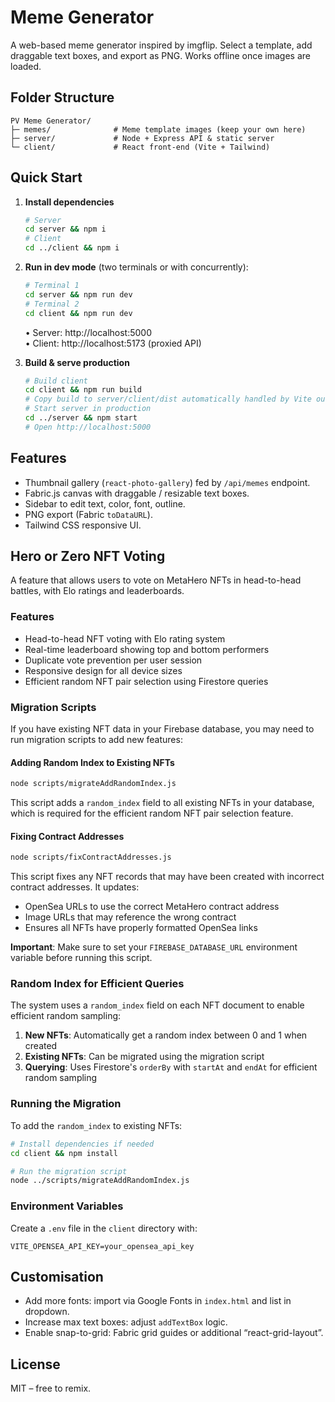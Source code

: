 # Meme Generator

A web-based meme generator inspired by imgflip. Select a template, add draggable text boxes, and export as PNG. Works offline once images are loaded.

## Folder Structure
```
PV Meme Generator/
├─ memes/              # Meme template images (keep your own here)
├─ server/             # Node + Express API & static server
└─ client/             # React front-end (Vite + Tailwind)
```

## Quick Start
1. **Install dependencies**
   ```bash
   # Server
   cd server && npm i
   # Client
   cd ../client && npm i
   ```
2. **Run in dev mode** (two terminals or with concurrently):
   ```bash
   # Terminal 1
   cd server && npm run dev
   # Terminal 2
   cd client && npm run dev
   ```
   • Server: http://localhost:5000  
   • Client: http://localhost:5173 (proxied API)

3. **Build & serve production**
   ```bash
   # Build client
   cd client && npm run build
   # Copy build to server/client/dist automatically handled by Vite output path
   # Start server in production
   cd ../server && npm start
   # Open http://localhost:5000
   ```

## Features
- Thumbnail gallery (`react-photo-gallery`) fed by `/api/memes` endpoint.
- Fabric.js canvas with draggable / resizable text boxes.
- Sidebar to edit text, color, font, outline.
- PNG export (Fabric `toDataURL`).
- Tailwind CSS responsive UI.

## Hero or Zero NFT Voting

A feature that allows users to vote on MetaHero NFTs in head-to-head battles, with Elo ratings and leaderboards.

### Features
- Head-to-head NFT voting with Elo rating system
- Real-time leaderboard showing top and bottom performers
- Duplicate vote prevention per user session
- Responsive design for all device sizes
- Efficient random NFT pair selection using Firestore queries

### Migration Scripts

If you have existing NFT data in your Firebase database, you may need to run migration scripts to add new features:

#### Adding Random Index to Existing NFTs

```bash
node scripts/migrateAddRandomIndex.js
```

This script adds a `random_index` field to all existing NFTs in your database, which is required for the efficient random NFT pair selection feature.

#### Fixing Contract Addresses

```bash
node scripts/fixContractAddresses.js
```

This script fixes any NFT records that may have been created with incorrect contract addresses. It updates:
- OpenSea URLs to use the correct MetaHero contract address
- Image URLs that may reference the wrong contract
- Ensures all NFTs have properly formatted OpenSea links

**Important**: Make sure to set your `FIREBASE_DATABASE_URL` environment variable before running this script.

### Random Index for Efficient Queries

The system uses a `random_index` field on each NFT document to enable efficient random sampling:

1. **New NFTs**: Automatically get a random index between 0 and 1 when created
2. **Existing NFTs**: Can be migrated using the migration script
3. **Querying**: Uses Firestore's `orderBy` with `startAt` and `endAt` for efficient random sampling

### Running the Migration

To add the `random_index` to existing NFTs:

```bash
# Install dependencies if needed
cd client && npm install

# Run the migration script
node ../scripts/migrateAddRandomIndex.js
```

### Environment Variables

Create a `.env` file in the `client` directory with:

```
VITE_OPENSEA_API_KEY=your_opensea_api_key
```

## Customisation
- Add more fonts: import via Google Fonts in `index.html` and list in dropdown.
- Increase max text boxes: adjust `addTextBox` logic.
- Enable snap-to-grid: Fabric grid guides or additional “react-grid-layout”.

## License
MIT – free to remix.
